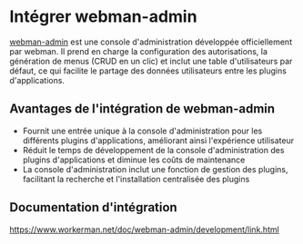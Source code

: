 # Intégrer webman-admin

[webman-admin](https://www.workerman.net/plugin/82) est une console d'administration développée officiellement par webman. Il prend en charge la configuration des autorisations, la génération de menus (CRUD en un clic) et inclut une table d'utilisateurs par défaut, ce qui facilite le partage des données utilisateurs entre les plugins d'applications.

## Avantages de l'intégration de webman-admin

* Fournit une entrée unique à la console d'administration pour les différents plugins d'applications, améliorant ainsi l'expérience utilisateur
* Réduit le temps de développement de la console d'administration des plugins d'applications et diminue les coûts de maintenance
* La console d'administration inclut une fonction de gestion des plugins, facilitant la recherche et l'installation centralisée des plugins

## Documentation d'intégration
https://www.workerman.net/doc/webman-admin/development/link.html
